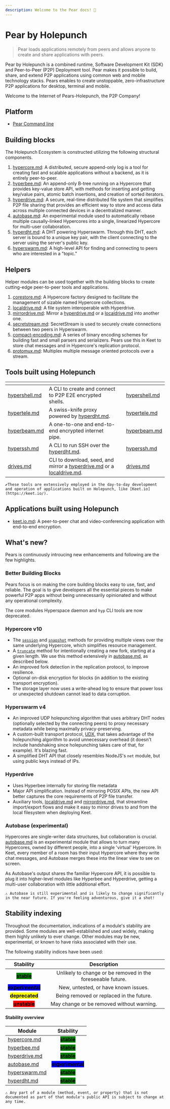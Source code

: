 ```yaml
---
description: Welcome to the Pear docs! 👋
---
```


# Pear by Holepunch

> Pear loads applications remotely from peers and allows anyone to create and share applications with peers.

Pear by Holepunch is a combined runtime, Software Development Kit (SDK) and Peer-to-Peer (P2P) Deployment tool.
Pear makes it possible to build, share, and extend P2P applications using common web and mobile technology stacks.
Pears enables to create unstoppable, zero-infrastructure P2P applications for desktop, terminal and mobile.

Welcome to the Internet of Pears-Holepunch, the P2P Company!

## Platform
* [Pear Command line](pear/01-command-line.md)

## Building blocks

The Holepunch Ecosystem is constructed utilizing the following structural components.

1. [hypercore.md](building-blocks/hypercore.md "mention"): A distributed, secure append-only log is a tool for creating fast and scalable applications without a backend, as it is entirely peer-to-peer.
2. [hyperbee.md](building-blocks/hyperbee.md "mention"): An append-only B-tree running on a Hypercore that provides key-value store API, with methods for inserting and getting key/value pairs, atomic batch insertions, and creation of sorted iterators.
3. [hyperdrive.md](building-blocks/hyperdrive.md "mention"): A secure, real-time distributed file system that simplifies P2P file sharing that provides an efficient way to store and access data across multiple connected devices in a decentralized manner.
4. [autobase.md](building-blocks/autobase.md "mention"): An experimental module used to automatically rebase multiple causally-linked Hypercores into a single, linearized Hypercore for multi-user collaboration.
5. [hyperdht.md](building-blocks/hyperdht.md "mention"): A DHT powering Hyperswarm. Through this DHT, each server is bound to a unique key pair, with the client connecting to the server using the server's public key.
6. [hyperswarm.md](building-blocks/hyperswarm.md "mention"): A high-level API for finding and connecting to peers who are interested in a "topic."

## Helpers

Helper modules can be used together with the building blocks to create cutting-edge peer-to-peer tools and applications.

1. [corestore.md](helpers/corestore.md "mention"): A Hypercore factory designed to facilitate the management of sizable named Hypercore collections.
2. [localdrive.md](helpers/localdrive.md "mention"): A file system interoperable with Hyperdrive.
3. [mirrordrive.md](helpers/mirrordrive.md "mention"): Mirror a [hyperdrive.md](building-blocks/hyperdrive.md "mention") or a [localdrive.md](helpers/localdrive.md "mention") into another one.
4. [secretstream.md](helpers/secretstream.md "mention"): SecretStream is used to securely create connections between two peers in Hyperswarm.
5. [compact-encoding.md](helpers/compact-encoding.md "mention"): A series of binary encoding schemes for building fast and small parsers and serializers. Pears use this in Keet to store chat messages and in Hypercore's replication protocol.
6. [protomux.md](helpers/protomux.md "mention"): Multiplex multiple message oriented protocols over a stream.

## Tools built using Holepunch

<table data-view="cards"><thead><tr><th></th><th></th><th data-hidden data-card-cover data-type="files"></th><th data-hidden data-card-target data-type="content-ref"></th></tr></thead><tbody><tr><td><a data-mention href="tools/hypershell.md">hypershell.md</a></td><td>A CLI to create and connect to P2P E2E encrypted shells.</td><td></td><td><a href="tools/hypershell.md">hypershell.md</a></td></tr><tr><td><a data-mention href="tools/hypertele.md">hypertele.md</a></td><td>A swiss-knife proxy powered by <a data-mention href="building-blocks/hyperdht.md">hyperdht.md</a>.</td><td></td><td><a href="tools/hypertele.md">hypertele.md</a></td></tr><tr><td><a data-mention href="tools/hyperbeam.md">hyperbeam.md</a></td><td>A one-to-one and end-to-end encrypted internet pipe.</td><td></td><td><a href="tools/hyperbeam.md">hyperbeam.md</a></td></tr><tr><td><a data-mention href="tools/hyperssh.md">hyperssh.md</a></td><td>A CLI to run SSH over the <a data-mention href="building-blocks/hyperdht.md">hyperdht.md</a>.</td><td></td><td><a href="tools/hyperssh.md">hyperssh.md</a></td></tr><tr><td><a data-mention href="tools/drives.md">drives.md</a></td><td>CLI to download, seed, and mirror a <a data-mention href="building-blocks/hyperdrive.md">hyperdrive.md</a> or a <a data-mention href="helpers/localdrive.md">localdrive.md</a>.</td><td></td><td><a href="tools/drives.md">drives.md</a></td></tr></tbody></table>

    ✔️These tools are extensively employed in the day-to-day development and operation of applications built on Holepunch, like [Keet.io](https://keet.io/).


## Applications built using Holepunch

* [keet.io.md](apps/keet.io.md "mention")**:** A peer-to-peer chat and video-conferencing application with end-to-end encryption.

## What's new?

Pears is continuously introucing new enhancements and following are the few highlights.

### Better Building Blocks

Pears focus is on making the core building blocks easy to use, fast, and reliable. The goal is to give developers all the essential pieces to make powerful P2P apps without being unnecessarily opinionated and without any operational complexity.

The core modules Hyperspace daemon and `hyp` CLI tools are now deprecated.

### Hypercore v10

* The [`session`](building-blocks/hypercore.md#core.session-options) and [`snapshot`](building-blocks/hypercore.md#core.snapshot-options) methods for providing multiple views over the same underlying Hypercore, which simplifies resource management.
* A [`truncate`](building-blocks/hypercore.md#await-core.truncate-newlength-forkid) method for intentionally creating a new fork, starting at a given length. We use this method extensively in [autobase.md](building-blocks/autobase.md "mention"), as described below.
* An improved fork detection in the replication protocol, to improve resilience.
* Optional on-disk encryption for blocks (in addition to the existing transport encryption).
* The storage layer now uses a write-ahead log to ensure that power loss or unexpected shutdown cannot lead to data corruption.

### Hyperswarm v4

* An improved UDP holepunching algorithm that uses arbitrary DHT nodes (optionally selected by the connecting peers) to proxy necessary metadata while being maximally privacy-preserving.
* A custom-built transport protocol, [UDX](https://github.com/hyperswarm/libudx), that takes advantage of the holepunching algorithm to avoid unnecessary overhead (it doesn't include handshaking since holepunching takes care of that, for example). It's blazing fast.
* A simplified DHT API that closely resembles NodeJS's `net` module, but using public keys instead of IPs.

### Hyperdrive

* Uses Hyperbee internally for storing file metadata
* Major API simplification. Instead of mirroring POSIX APIs, the new API better captures the core requirements of P2P file transfer.
* Auxiliary tools, [localdrive.md](helpers/localdrive.md "mention") and [mirrordrive.md](helpers/mirrordrive.md "mention"), that streamline import/export flows and make it easy to mirror drives to and from the local filesystem when deploying Keet.

### Autobase (experimental)

Hypercores are single-writer data structures, but collaboration is crucial. [autobase.md](building-blocks/autobase.md "mention") is an experimental module that allows to turn many Hypercores, owned by different people, into a single 'virtual' Hypercore. In Keet, every member of a room has their input Hypercore where they write chat messages, and Autobase merges these into the linear view to see on screen.

As Autobase's output shares the familiar Hypercore API, it is possible to plug it into higher-level modules like Hyperbee and Hyperdrive, getting a multi-user collaboration with little additional effort.

    ⚠️ Autobase is still experimental and is likely to change significantly in the near future. If you're feeling adventurous, give it a shot!


## Stability indexing

Throughout the documentation, indications of a module's stability are provided. Some modules are well-established and used widely, making them highly unlikely to ever change. Other modules may be new, experimental, or known to have risks associated with their use.

The following stability indices have been used:

|                           Stability                          |                         Description                         |
| :----------------------------------------------------------: | :---------------------------------------------------------: |
|    <mark style="background-color:green;">**stable**</mark>   | Unlikely to change or be removed in the foreseeable future. |
| <mark style="background-color:blue;">**experimental**</mark> |             New, untested, or have known issues.            |
| <mark style="background-color:yellow;">**deprecated**</mark> |           Being removed or replaced in the future.          |
|    <mark style="background-color:red;">**unstable**</mark>   |          May change or be removed without warning.          |

#### Stability overview

| Module                                                   |                           Stability                          |
| -------------------------------------------------------- | :----------------------------------------------------------: |
| [hypercore.md](building-blocks/hypercore.md "mention")   |    <mark style="background-color:green;">**stable**</mark>   |
| [hyperbee.md](building-blocks/hyperbee.md "mention")     |    <mark style="background-color:green;">**stable**</mark>   |
| [hyperdrive.md](building-blocks/hyperdrive.md "mention") |    <mark style="background-color:green;">**stable**</mark>   |
| [autobase.md](building-blocks/autobase.md "mention")     | <mark style="background-color:blue;">**experimental**</mark> |
| [hyperswarm.md](building-blocks/hyperswarm.md "mention") |    <mark style="background-color:green;">**stable**</mark>   |
| [hyperdht.md](building-blocks/hyperdht.md "mention")     |    <mark style="background-color:green;">**stable**</mark>   |


    ⚠️ Any part of a module (method, event, or property) that is not documented as part of that module's public API is subject to change at any time.

